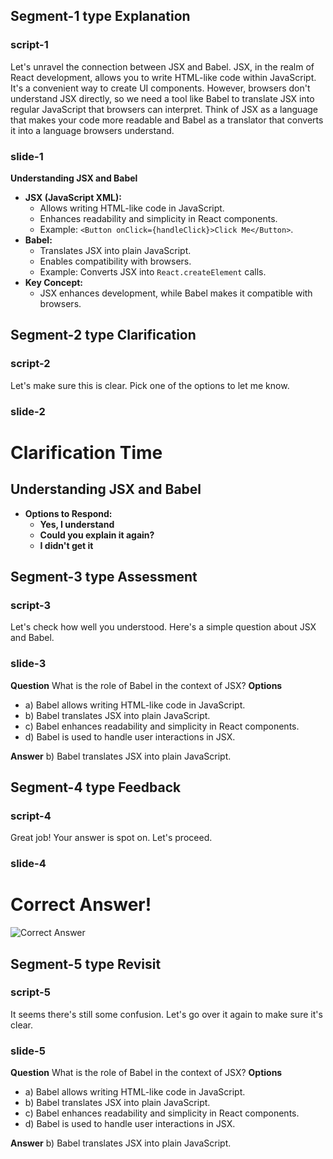 ## Segment-1 type Explanation

### script-1
Let's unravel the connection between JSX and Babel. JSX, in the realm of React development, allows you to write HTML-like code within JavaScript. It's a convenient way to create UI components. However, browsers don't understand JSX directly, so we need a tool like Babel to translate JSX into regular JavaScript that browsers can interpret. Think of JSX as a language that makes your code more readable and Babel as a translator that converts it into a language browsers understand.

### slide-1
  **Understanding JSX and Babel**
  - **JSX (JavaScript XML):**
    - Allows writing HTML-like code in JavaScript.
    - Enhances readability and simplicity in React components.
    - Example: `<Button onClick={handleClick}>Click Me</Button>`.
  - **Babel:**
    - Translates JSX into plain JavaScript.
    - Enables compatibility with browsers.
    - Example: Converts JSX into `React.createElement` calls.
  - **Key Concept:**
    - JSX enhances development, while Babel makes it compatible with browsers.

## Segment-2 type Clarification

### script-2
Let's make sure this is clear. Pick one of the options to let me know.

### slide-2
  # Clarification Time
  ## Understanding JSX and Babel
  - **Options to Respond:**
    - **Yes, I understand**
    - **Could you explain it again?**
    - **I didn't get it**

## Segment-3 type Assessment

### script-3
Let's check how well you understood. Here's a simple question about JSX and Babel.

### slide-3
**Question**
What is the role of Babel in the context of JSX?
**Options**
- a) Babel allows writing HTML-like code in JavaScript.
- b) Babel translates JSX into plain JavaScript.
- c) Babel enhances readability and simplicity in React components.
- d) Babel is used to handle user interactions in JSX.

**Answer**
b) Babel translates JSX into plain JavaScript.

## Segment-4 type Feedback

### script-4
Great job! Your answer is spot on. Let's proceed.

### slide-4
  # Correct Answer!
  ![Correct Answer](https://img.freepik.com/premium-vector/student-get-right-answer-illustration_561940-7.jpg)

## Segment-5 type Revisit

### script-5
It seems there's still some confusion. Let's go over it again to make sure it's clear.

### slide-5
**Question**
What is the role of Babel in the context of JSX?
**Options**
- a) Babel allows writing HTML-like code in JavaScript.
- b) Babel translates JSX into plain JavaScript.
- c) Babel enhances readability and simplicity in React components.
- d) Babel is used to handle user interactions in JSX.

**Answer**
b) Babel translates JSX into plain JavaScript.